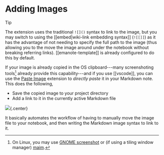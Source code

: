 # Adding Images

>[!tip]
> The extension uses the traditional `![]()` syntax to link to the image, but you may switch to using the [[embed|wiki-link embedding syntax]] (`![[]]`) as it has the advantage of not needing to specify the full path to the image (thus allowing you to the move the image around under the notebook without breaking referring links). [[emanote-template]] is already configured to do this by default.

If your image is already copied in the OS clipboard---many screenshoting tools[^scr] already provide this capability---and if you use [[vscode]], you can use the [Paste Image](https://marketplace.visualstudio.com/items?itemName=mushan.vscode-paste-image) extension to *directly paste* it in your Markdown note. This does the following,

- Save the copied image to your project directory
- Add a link to it in the currently active Markdown file

![](https://raw.githubusercontent.com/mushanshitiancai/vscode-paste-image/master/res/vscode-paste-image.gif){.center}

It basically automates the workflow of having to manually move the image file to your notebook, and then writing the Markdown image syntax to link to it.


[^scr]: On Linux, you may use [GNOME screenshot](https://help.gnome.org/users/gnome-help/stable/screen-shot-record.html.en) or (if using a tiling window manager) [maim](https://github.com/naelstrof/maim).